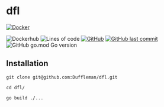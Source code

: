 # dfl

[![Docker](https://github.com/Duffleman/dfl/workflows/Docker/badge.svg)](https://hub.docker.com/repository/docker/duffleman/dfl)

![Dockerhub](https://img.shields.io/docker/pulls/duffleman/dfl.svg) ![Lines of code](https://img.shields.io/tokei/lines/github/duffleman/dfl) [![GitHub](https://img.shields.io/github/license/Duffleman/dfl)](https://github.com/Duffleman/dfl/blob/main/LICENSE) [![GitHub last commit](https://img.shields.io/github/last-commit/duffleman/dfl)](https://github.com/Duffleman/dfl/commits/main) ![GitHub go.mod Go version](https://img.shields.io/github/go-mod/go-version/Duffleman/dfl)

## Installation

`git clone git@github.com:Duffleman/dfl.git`

`cd dfl/`

`go build ./...`
